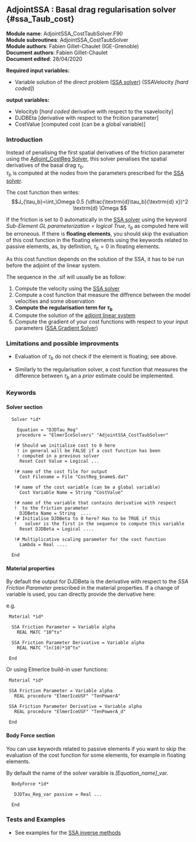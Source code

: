 ## AdjointSSA : Basal drag regularisation solver {#ssa_Taub_cost}

**Module name**: AdjointSSA_CostTaubSolver.F90  
**Module subroutines**: AdjointSSA_CostTaubSolver  
**Module authors**: Fabien Gillet-Chaulet (IGE-Grenoble)    
**Document authors**: Fabien Gillet-Chaulet  
**Document edited**: 28/04/2020  

**Required input variables:**
   
 - Variable solution of the direct problem ([SSA solver](#ssa_direct_solver)) (SSAVelocity *[hard coded]*)

**output variables:**

- Velocityb [*hard coded* derivative with respect to the ssavelocity]
- DJDBEta   [derivative with respect to the frcition parameter]
- CostValue [computed cost (can be a global variable)]


### Introduction

Instead of penalising the first spatial derivatives of the friction parameter using the [Adjoint_CostReg Solver](#adjoint_CostReg), this solver penalises the spatial derivatives of the basal drag $\tau_b$.  
$\tau_b$ is computed at the nodes from the parameters prescribed for the [SSA solver](#ssa_direct_solver).  

The cost function then writes:  
$$J_{\tau_b}=\int_\Omega 0.5 (\dfrac{\textrm{d}\tau_b}{\textrm{d} x})^2  \textrm{d} \Omega $$

If the friction is set to 0 automatically in the [SSA solver](#ssa_direct_solver) using the keyword 
*Sub-Element GL parameterization = logical True*, $\tau_b$ as computed here will be erroneous. 
If there is **floating elements**, you should skip the evaluation of this cost function in the floating elements
using the keywords related to passive elements, as, by definition, $\tau_b=0$ in floating elements.

As this cost function depends on the solution of the SSA, it has to be run before the adjoint of the linear system.

The sequence in the .sif will usually be as follow:

1. Compute the velocity using the [SSA solver](#ssa_direct_solver)
2. Compute a cost function that measure the diffrence between the model velocities and some observation
3. **Compute the regularisation term for $\tau_b$**
4. Compute the solution of the [adjoint linear system](#adjoint_linearsolver)
5. Compute the gradient of your cost functions with respect to your input parameters ([SSA Gradient Solver](#ssa_gradient_solver))

### Limitations and possible improvments

- Evaluation of $\tau_b$ do not check if the element is floating; see above.

- Similarly to the regularisation solver, a cost function that measures the difference between $\tau_b$
an a *prior* estimate could be implemented.


### Keywords

#### Solver section

```
  Solver *id*

    Equation = "DJDTau_Reg"
    procedure = "ElmerIceSolvers" "AdjointSSA_CostTaubSolver"

   !# Should we initialise cost to 0 here
    ! in general will be FALSE if a cost function has been 
    ! computed in a previous solver
     Reset Cost Value = Logical ...
  
   !# name of the cost file for output
     Cost Filename = File "CostReg_$name$.dat"

   !# name of the cost variable (can be a global variable)
     Cost Variable Name = String "CostValue"

   !# name of the variable that contains derivative with respect
   !  to the friction parameter
     DJDBeta Name = String  ....
   !# Initialise DJDBeta to 0 here? Has to be TRUE if this 
   !   solver is the first in the sequence to compute this variable
     Reset DJDBeta = Logical ....

   !# Multiplicative scaling parameter for the cost function
     Lambda = Real ....

  End

```

#### Material properties

By default the output for DJDBeta is the derivative with respect to the *SSA Friction Parameter*
prescribed in the material properties. 
If a change of variable is used, you can directly provide the derivative here:

e.g.
```
 Material *id*

  SSA Friction Parameter = Variable alpha
    REAL MATC "10^tx"

  SSA Friction Parameter Derivative = Variable alpha
    REAL MATC "ln(10)*10^tx"

 End
```
Or using ElmerIce build-in user functions:

```
 Material *id*

 SSA Friction Parameter = Variable alpha
   REAL procedure "ElmerIceUSF" "TenPowerA"

 SSA Friction Parameter Derivative = Variable alpha
   REAL procedure "ElmerIceUSF" "TenPowerA_d"

 End

```

#### Body Force section

You can use keywords related to passive elements if you want to skip the evaluation of the 
cost function for some elements, for example in floating elements.

By default the name of the solver varaible is *[Equation_name]*_var.

```
  BodyForce *id*

   DJDTau_Reg_var passive = Real ...

  End
```

### Tests and Examples

- See examples for the [SSA inverse methods](../../examples/Inverse_Methods)
